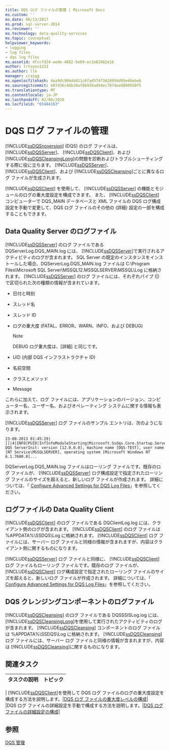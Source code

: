 ```yaml
---
title: DQS ログ ファイルの管理 | Microsoft Docs
ms.custom: ''
ms.date: 06/13/2017
ms.prod: sql-server-2014
ms.reviewer: ''
ms.technology: data-quality-services
ms.topic: conceptual
helpviewer_keywords:
- logging
- log files
- dqs log files
ms.assetid: 4fccfd24-aede-4882-be69-ec1e82682e16
author: lrtoyou1223
ms.author: lle
manager: craigg
ms.openlocfilehash: 4aa9dc994ddd11c6fad57473d20956d95e46ebeb
ms.sourcegitcommit: b87d36c46b39af8b929ad94ec707dee8800950f5
ms.translationtype: MT
ms.contentlocale: ja-JP
ms.lasthandoff: 02/08/2020
ms.locfileid: "65484163"
---
```

# <a name="manage-dqs-log-files"></a>DQS ログ ファイルの管理
  
  [!INCLUDE[ssDQSnoversion](../includes/ssdqsnoversion-md.md)] (DQS) のログ ファイルは、 [!INCLUDE[ssDQSServer](../includes/ssdqsserver-md.md)]、 [!INCLUDE[ssDQSClient](../includes/ssdqsclient-md.md)]、および [!INCLUDE[ssDQSCleansingLong](../includes/ssdqscleansinglong-md.md)]の問題を診断およびトラブルシューティングする際に役に立ちます。 
  [!INCLUDE[ssDQSServer](../includes/ssdqsserver-md.md)]、 [!INCLUDE[ssDQSClient](../includes/ssdqsclient-md.md)]、および [!INCLUDE[ssDQSCleansing](../includes/ssdqscleansing-md.md)]ごとに異なるログ ファイルが生成されます。  
  
 
  [!INCLUDE[ssDQSClient](../includes/ssdqsclient-md.md)] を使用して、 [!INCLUDE[ssDQSServer](../includes/ssdqsserver-md.md)] の機能とモジュールのログの重大度設定を構成できます。 また、 [!INCLUDE[ssDQSClient](../includes/ssdqsclient-md.md)] コンピューターで DQS_MAIN データベースと XML ファイルの DQS ログ構成設定を手動で変更して、DQS ログ ファイルのその他の (詳細) 設定の一部を構成することもできます。  
  
##  <a name="DQSServer"></a>Data Quality Server のログファイル  
 
  [!INCLUDE[ssDQSServer](../includes/ssdqsserver-md.md)] のログ ファイルである DQServerLog.DQS_MAIN.log には、 [!INCLUDE[ssDQSServer](../includes/ssdqsserver-md.md)]で実行されるアクティビティのログが含まれます。 SQL Server の既定のインスタンスをインストールした場合、DQServerLog.DQS_MAIN.log ファイルは C:\Program Files\Microsoft SQL Server\MSSQL12.MSSQLSERVER\MSSQL\Log に格納されます。 
  [!INCLUDE[ssDQSServer](../includes/ssdqsserver-md.md)] のログ ファイルには、それぞれパイプ (|) で区切られた次の種類の情報が含まれています。  
  
-   日付と時刻  
  
-   スレッド名  
  
-   スレッド ID  
  
-   ログの重大度 (FATAL、ERROR、WARN、INFO、および DEBUG)  
  
    > [!NOTE]  
    >  DEBUG ログ重大度は、[詳細] と同じです。  
  
-   UID (内部 DQS インフラストラクチャ ID)  
  
-   名前空間  
  
-   クラスとメソッド  
  
-   Message  
  
 これらに加えて、ログ ファイルには、アプリケーションのバージョン、コンピューター名、ユーザー名、およびオペレーティング システムに関する情報も表示されます。  
  
 
  [!INCLUDE[ssDQSServer](../includes/ssdqsserver-md.md)] ログ ファイルのサンプル エントリは、次のようになります。  
  
```  
23-08-2013 01:45:29|[]|4|INFO|PUID|InfInfoModuleStarting|Microsoft.Ssdqs.Core.Startup.ServerInit|Starting DQS ServerInit: version [12.0.0.0], machine name [DQS-TEST], user name [NT Service\MSSQLSERVER], operating system [Microsoft Windows NT 6.1.7600.0]...  
```  
  
 DQServerLog.DQS_MAIN.log ファイルはローリング ファイルです。既存のログ ファイルが、 [!INCLUDE[ssDQSServer](../includes/ssdqsserver-md.md)] ログ構成設定で指定されたローリング ファイルのサイズを超えると、新しいログ ファイルが作成されます。 詳細については、「 [Configure Advanced Settings for DQS Log Files](../../2014/data-quality-services/configure-advanced-settings-for-dqs-log-files.md)」を参照してください。  
  
##  <a name="DQSClient"></a>ログファイルの Data Quality Client  
 
  [!INCLUDE[ssDQSClient](../includes/ssdqsclient-md.md)] のログ ファイルである DQClientLog.log には、クライアント側のログが含まれます。 
  [!INCLUDE[ssDQSClient](../includes/ssdqsclient-md.md)] のログ ファイルは %APPDATA%\SSDQS\Log に格納されます。 
  [!INCLUDE[ssDQSClient](../includes/ssdqsclient-md.md)] ログ ファイルには、サーバー ログ ファイルと同様の情報が含まれますが、内容はクライアント側に関するものになります。  
  
 
  [!INCLUDE[ssDQSServer](../includes/ssdqsserver-md.md)] ログ ファイルと同様に、 [!INCLUDE[ssDQSClient](../includes/ssdqsclient-md.md)] ログ ファイルもローリング ファイルです。既存のログ ファイルが、 [!INCLUDE[ssDQSClient](../includes/ssdqsclient-md.md)] ログ構成設定で指定されたローリング ファイルのサイズを超えると、新しいログ ファイルが作成されます。 詳細については、「 [Configure Advanced Settings for DQS Log Files](../../2014/data-quality-services/configure-advanced-settings-for-dqs-log-files.md)」を参照してください。  
  
##  <a name="DQSCleansing"></a>DQS クレンジングコンポーネントのログファイル  
 
  [!INCLUDE[ssDQSCleansing](../includes/ssdqscleansing-md.md)] のログ ファイルである DQSSSISLog.log には、 [!INCLUDE[ssDQSCleansingLong](../includes/ssdqscleansinglong-md.md)]を使用して実行されたアクティビティのログが含まれます。 
  [!INCLUDE[ssDQSCleansing](../includes/ssdqscleansing-md.md)] コンポーネントのログ ファイルは %APPDATA%\SSDQS\Log に格納されます。 
  [!INCLUDE[ssDQSCleansing](../includes/ssdqscleansing-md.md)] ログ ファイルには、サーバー ログ ファイルと同様の情報が含まれますが、内容は [!INCLUDE[ssDQSCleansing](../includes/ssdqscleansing-md.md)]に関するものになります。  
  
##  <a name="RT"></a> 関連タスク  
  
|タスクの説明|トピック|  
|----------------------|-----------|  
|
  [!INCLUDE[ssDQSClient](../includes/ssdqsclient-md.md)]を使用して DQS ログ ファイルのログの重大度設定を構成する方法を説明します。|[DQS ログ ファイルの重大度レベルの構成](../../2014/data-quality-services/configure-severity-levels-for-dqs-log-files.md)|  
|DQS ログ ファイルの詳細設定を手動で構成する方法を説明します。|[DQS ログ ファイルの詳細設定の構成](../../2014/data-quality-services/configure-advanced-settings-for-dqs-log-files.md)|  
  
## <a name="see-also"></a>参照  
 [DQS 管理](../../2014/data-quality-services/dqs-administration.md)  
  
  
